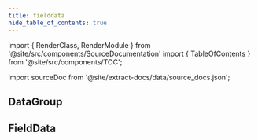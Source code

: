 ```yaml
---
title: fielddata
hide_table_of_contents: true
---
```


import { RenderClass, RenderModule } from '@site/src/components/SourceDocumentation'
import { TableOfContents } from '@site/src/components/TOC';

import sourceDoc from '@site/extract-docs/data/source_docs.json';

<RenderModule data={sourceDoc} moduleFullName="bamboost.accessors.fielddata" />

## DataGroup

<RenderClass data={sourceDoc} classFullName="bamboost.accessors.fielddata.DataGroup" />

## FieldData

<RenderClass data={sourceDoc} classFullName="bamboost.accessors.fielddata.FieldData" />

<TableOfContents />

